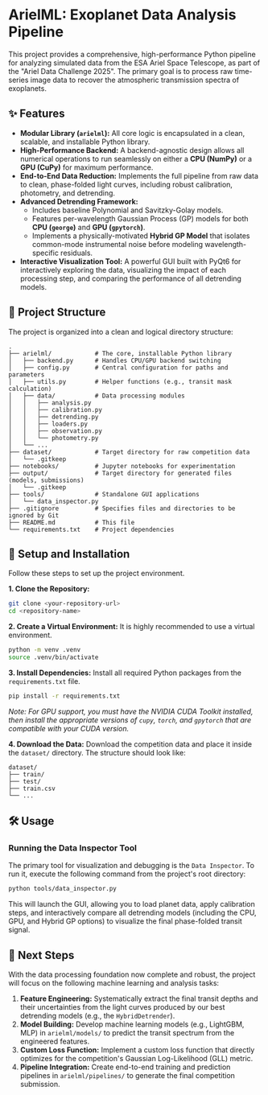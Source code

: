 # ArielML: Exoplanet Data Analysis Pipeline

This project provides a comprehensive, high-performance Python pipeline for analyzing simulated data from the ESA Ariel Space Telescope, as part of the "Ariel Data Challenge 2025". The primary goal is to process raw time-series image data to recover the atmospheric transmission spectra of exoplanets.

## ✨ Features

* **Modular Library (`arielml`):** All core logic is encapsulated in a clean, scalable, and installable Python library.
* **High-Performance Backend:** A backend-agnostic design allows all numerical operations to run seamlessly on either a **CPU (NumPy)** or a **GPU (CuPy)** for maximum performance.
* **End-to-End Data Reduction:** Implements the full pipeline from raw data to clean, phase-folded light curves, including robust calibration, photometry, and detrending.
* **Advanced Detrending Framework:**
    * Includes baseline Polynomial and Savitzky-Golay models.
    * Features per-wavelength Gaussian Process (GP) models for both **CPU (`george`)** and **GPU (`gpytorch`)**.
    * Implements a physically-motivated **Hybrid GP Model** that isolates common-mode instrumental noise before modeling wavelength-specific residuals.
* **Interactive Visualization Tool:** A powerful GUI built with PyQt6 for interactively exploring the data, visualizing the impact of each processing step, and comparing the performance of all detrending models.

## 📂 Project Structure

The project is organized into a clean and logical directory structure:

```plaintext
.
├── arielml/            # The core, installable Python library
│   ├── backend.py      # Handles CPU/GPU backend switching
│   ├── config.py       # Central configuration for paths and parameters
│   ├── utils.py        # Helper functions (e.g., transit mask calculation)
│   ├── data/           # Data processing modules
│   │   ├── analysis.py
│   │   ├── calibration.py
│   │   ├── detrending.py
│   │   ├── loaders.py
│   │   ├── observation.py
│   │   └── photometry.py
│   └── ...
├── dataset/            # Target directory for raw competition data
│   └── .gitkeep
├── notebooks/          # Jupyter notebooks for experimentation
├── output/             # Target directory for generated files (models, submissions)
│   └── .gitkeep
├── tools/              # Standalone GUI applications
│   └── data_inspector.py
├── .gitignore          # Specifies files and directories to be ignored by Git
├── README.md           # This file
└── requirements.txt    # Project dependencies
```

## 🚀 Setup and Installation

Follow these steps to set up the project environment.

**1. Clone the Repository:**

```bash
git clone <your-repository-url>
cd <repository-name>
```

**2. Create a Virtual Environment:**
It is highly recommended to use a virtual environment.

```bash
python -m venv .venv
source .venv/bin/activate
```

**3. Install Dependencies:**
Install all required Python packages from the `requirements.txt` file.

```bash
pip install -r requirements.txt
```

*Note: For GPU support, you must have the NVIDIA CUDA Toolkit installed, then install the appropriate versions of `cupy`, `torch`, and `gpytorch` that are compatible with your CUDA version.*

**4. Download the Data:**
Download the competition data and place it inside the `dataset/` directory. The structure should look like:

```
dataset/
├── train/
├── test/
├── train.csv
└── ...
```

## 🛠️ Usage

### Running the Data Inspector Tool

The primary tool for visualization and debugging is the `Data Inspector`. To run it, execute the following command from the project's root directory:

```bash
python tools/data_inspector.py
```

This will launch the GUI, allowing you to load planet data, apply calibration steps, and interactively compare all detrending models (including the CPU, GPU, and Hybrid GP options) to visualize the final phase-folded transit signal.

## 🔮 Next Steps

With the data processing foundation now complete and robust, the project will focus on the following machine learning and analysis tasks:

1.  **Feature Engineering:** Systematically extract the final transit depths and their uncertainties from the light curves produced by our best detrending models (e.g., the `HybridDetrender`).
2.  **Model Building:** Develop machine learning models (e.g., LightGBM, MLP) in `arielml/models/` to predict the transit spectrum from the engineered features.
3.  **Custom Loss Function:** Implement a custom loss function that directly optimizes for the competition's Gaussian Log-Likelihood (GLL) metric.
4.  **Pipeline Integration:** Create end-to-end training and prediction pipelines in `arielml/pipelines/` to generate the final competition submission.
